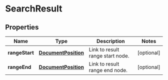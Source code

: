 
# SearchResult

## Properties
Name | Type | Description | Notes
------------ | ------------- | ------------- | -------------
**rangeStart** | [**DocumentPosition**](DocumentPosition.md) | Link to result range start node. |  [optional]
**rangeEnd** | [**DocumentPosition**](DocumentPosition.md) | Link to result range end node. |  [optional]



